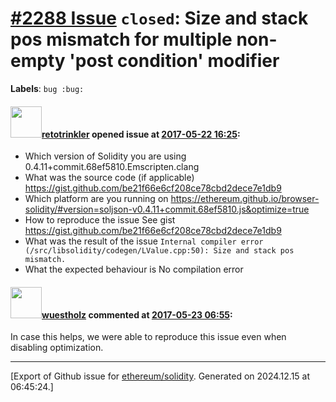 # [\#2288 Issue](https://github.com/ethereum/solidity/issues/2288) `closed`: Size and stack pos mismatch for multiple non-empty 'post condition' modifier
**Labels**: `bug :bug:`


#### <img src="https://avatars.githubusercontent.com/u/13721565?v=4" width="50">[retotrinkler](https://github.com/retotrinkler) opened issue at [2017-05-22 16:25](https://github.com/ethereum/solidity/issues/2288):

- Which version of Solidity you are using
0.4.11+commit.68ef5810.Emscripten.clang
- What was the source code (if applicable)
https://gist.github.com/be21f66e6cf208ce78cbd2dece7e1db9
- Which platform are you running on
https://ethereum.github.io/browser-solidity/#version=soljson-v0.4.11+commit.68ef5810.js&optimize=true
- How to reproduce the issue
See gist https://gist.github.com/be21f66e6cf208ce78cbd2dece7e1db9
- What was the result of the issue
`Internal compiler error (/src/libsolidity/codegen/LValue.cpp:50): Size and stack pos mismatch.
`
- What the expected behaviour is
No compilation error





#### <img src="https://avatars.githubusercontent.com/u/51156?v=4" width="50">[wuestholz](https://github.com/wuestholz) commented at [2017-05-23 06:55](https://github.com/ethereum/solidity/issues/2288#issuecomment-303307244):

In case this helps, we were able to reproduce this issue even when disabling optimization.


-------------------------------------------------------------------------------



[Export of Github issue for [ethereum/solidity](https://github.com/ethereum/solidity). Generated on 2024.12.15 at 06:45:24.]
